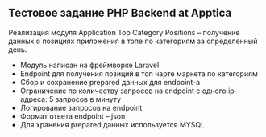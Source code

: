 ## Тестовое задание PHP Backend at Apptica
Реализация модуля Application Top Category Positions – получение данных о позициях приложения в топе по категориям за определенный день.

- Модуль написан на фреймворке Laravel
- Endpoint для получения позиций в топ чарте маркета по категориям
- Сбор и сохранение prepared данных для endpoint-а
- Ограничение по количеству запросов на endpoint с одного ip-адреса: 5 запросов в минуту
- Логирование запросов на endpoint
- Формат ответа endpoint – json
- Для хранения prepared данных используется MYSQL
